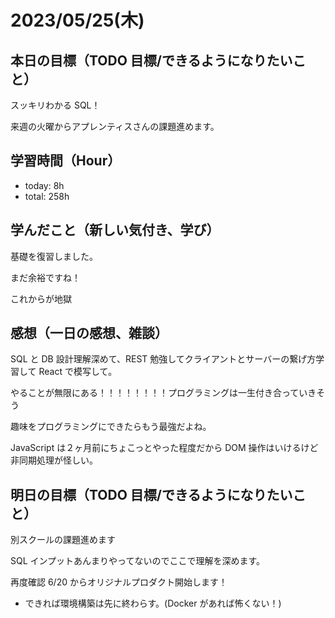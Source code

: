 # 2023/05/25(木)

## 本日の目標（TODO 目標/できるようになりたいこと）

スッキリわかる SQL！

来週の火曜からアプレンティスさんの課題進めます。

## 学習時間（Hour）

- today: 8h
- total: 258h

## 学んだこと（新しい気付き、学び）

基礎を復習しました。

まだ余裕ですね！

これからが地獄

## 感想（一日の感想、雑談）

SQL と DB 設計理解深めて、REST 勉強してクライアントとサーバーの繋げ方学習して React で模写して。

やることが無限にある！！！！！！！！プログラミングは一生付き合っていきそう

趣味をプログラミングにできたらもう最強だよね。

JavaScript は２ヶ月前にちょこっとやった程度だから DOM 操作はいけるけど非同期処理が怪しい。

## 明日の目標（TODO 目標/できるようになりたいこと）

別スクールの課題進めます

SQL インプットあんまりやってないのでここで理解を深めます。

再度確認 6/20 からオリジナルプロダクト開始します！

- できれば環境構築は先に終わらす。(Docker があれば怖くない！)
